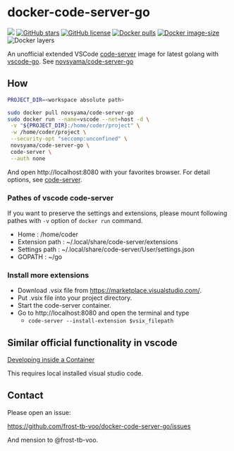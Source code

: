 # docker-code-server-go
[![](https://img.shields.io/travis/frost-tb-voo/docker-code-server-go/master.svg?style=flat-square)](https://travis-ci.org/frost-tb-voo/docker-code-server-go/)
[![GitHub stars](https://img.shields.io/github/stars/frost-tb-voo/docker-code-server-go.svg?style=flat-square)](https://github.com/frost-tb-voo/docker-code-server-go/stargazers)
[![GitHub license](https://img.shields.io/github/license/frost-tb-voo/docker-code-server-go.svg?style=flat-square)](https://github.com/frost-tb-voo/docker-code-server-go/blob/master/LICENSE)
[![Docker pulls](https://img.shields.io/docker/pulls/novsyama/code-server-go.svg?style=flat-square)](https://hub.docker.com/r/novsyama/code-server-go)
[![Docker image-size](https://img.shields.io/microbadger/image-size/novsyama/code-server-go.svg?style=flat-square)](https://microbadger.com/images/novsyama/code-server-go)
![Docker layers](https://img.shields.io/microbadger/layers/novsyama/code-server-go.svg?style=flat-square)

An unofficial extended VSCode [code-server](https://github.com/cdr/code-server) image for latest golang with [vscode-go](https://github.com/microsoft/vscode-go/releases).
See [novsyama/code-server-go](https://hub.docker.com/r/novsyama/code-server-go/)

## How

```bash
PROJECT_DIR=<workspace absolute path>

sudo docker pull novsyama/code-server-go
sudo docker run --name=vscode --net=host -d \
 -v "${PROJECT_DIR}:/home/coder/project" \
 -w /home/coder/project \
 --security-opt "seccomp:unconfined" \
 novsyama/code-server-go \
 code-server \
 --auth none
```

And open http://localhost:8080 with your favorites browser.
For detail options, see [code-server](https://github.com/cdr/code-server).

### Pathes of vscode code-server
If you want to preserve the settings and extensions, please mount following pathes with `-v` option of `docker run` command.

- Home : /home/coder
- Extension path : ~/.local/share/code-server/extensions
- Settings path : ~/.local/share/code-server/User/settings.json
- GOPATH : ~/go

### Install more extensions
- Download .vsix file from https://marketplace.visualstudio.com/.
- Put .vsix file into your project directory.
- Start the code-server container.
- Go to http://localhost:8080 and open the terminal and type
  - `code-server --install-extension $vsix_filepath`

## Similar official functionality in vscode
[Developing inside a Container](https://code.visualstudio.com/docs/remote/containers)

This requires local installed visual studio code.

## Contact
Please open an issue:

https://github.com/frost-tb-voo/docker-code-server-go/issues

And mension to @frost-tb-voo.
